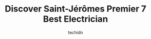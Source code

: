 ---
layout: ampstory
image: https://i0.wp.com/www.auto.or.id/wp-content/uploads/2023/06/venne-fils-entrepreneur-c3a9lectricien-laurentides-0-saint-jc3a9rc3b4me-1686327774.jpeg?resize=640,853
author: techidn
featured: false
description: Saint-Jérôme, Quebec, Canada is a haven for Electrician enthusiasts, boasting an impressive array of 7 top-notch establishments. Whether youre a seasoned connoisseur or simply curious to 
title: Discover Saint-Jérômes Premier 7 Best Electrician
cover:
   title: Discover Saint-Jérômes Premier 7 Best Electrician
   subtitle: AUTO.OR.ID
   background: https://www.auto.or.id/wp-content/uploads/2023/06/venne-fils-entrepreneur-c3a9lectricien-laurentides-0-saint-jc3a9rc3b4me-1686327774.jpeg

pages: 
 - layout: thirds
   top: <h1>#1 GL Électricité Automatisation</h1>
   bottom: "<p>Excellent service from Henri, electrician. Offered good follow-ups and responded to our requests. THANKS</p>"
   background: https://www.auto.or.id/wp-content/uploads/2023/06/venne-fils-entrepreneur-c3a9lectricien-laurentides-1-saint-jc3a9rc3b4me-1686327776.jpeg
   backgroundblur: true
 - layout: thirds
   top: <h1>#2 Entreprises Pa Electrique Inc</h1>
   bottom: "<p>16 Rue John F. Kennedy, Saint-Jérôme, QC J7Y 4B6, Canada</p>"
   background: https://www.auto.or.id/wp-content/uploads/2023/06/venne-fils-entrepreneur-c3a9lectricien-laurentides-2-saint-jc3a9rc3b4me-1686327777.jpeg
   cta:
      link: https://www.auto.or.id/discover-saint-jeromes-premier-7-best-electrician/
      text: Discover Saint-Jérômes Premier 7 Best Electrician
 - layout: thirds
   top: <h1>#3 E G Electric Co</h1>
   bottom: "<p>1050 de lindustrie, Saint-Jérôme, QC J7Y 4B9, Canada</p>"
   background: https://images.unsplash.com/photo-1560361586-8242b1fc06c5?ixlib=rb-4.0.3&ixid=MnwxMjA3fDB8MHxwaG90by1wYWdlfHx8fGVufDB8fHx8&auto=format&fit=crop&w=640&h=853&q=80
   cta:
      link: https://www.auto.or.id/discover-saint-jeromes-premier-7-best-electrician/
      text: Discover Saint-Jérômes Premier 7 Best Electrician
 - layout: thirds
   top: <h1>#4 TBA électrique</h1>
   bottom: "<p>147 Rue de Saint-Faustin, Saint-Jérôme, QC J7Z 2P5, Canada</p>"
   background: https://images.unsplash.com/photo-1596179570006-e6b11fac059b?ixlib=rb-4.0.3&ixid=MnwxMjA3fDB8MHxwaG90by1wYWdlfHx8fGVufDB8fHx8&auto=format&fit=crop&w=640&h=853&q=80
   cta:
      link: https://www.auto.or.id/discover-saint-jeromes-premier-7-best-electrician/
      text: Discover Saint-Jérômes Premier 7 Best Electrician
 - layout: thirds
   top: <h1>#5 Venne & fils - Entrepreneur électricien - Laurentides</h1>
   bottom: "<p>875 Rue de la Souvenance, Prévost, QC J0R 1T0, Canada</p>"
   background: https://images.unsplash.com/photo-1610684003787-d6a8c36b8547?ixlib=rb-4.0.3&ixid=MnwxMjA3fDB8MHxwaG90by1wYWdlfHx8fGVufDB8fHx8&auto=format&fit=crop&w=640&h=853&q=80
   cta:
      link: https://www.auto.or.id/discover-saint-jeromes-premier-7-best-electrician/
      text: Discover Saint-Jérômes Premier 7 Best Electrician
 - layout: thirds
   top: <h1>#6 M Bertrand & Poirier Electriqu</h1>
   bottom: "<p>232A Rue de Ste Paule, Saint-Jérôme, QC J7Z 1A8, Canada</p>"
   background: https://images.unsplash.com/photo-1653047257661-fbf6d8f1129c?ixlib=rb-4.0.3&ixid=MnwxMjA3fDB8MHxwaG90by1wYWdlfHx8fGVufDB8fHx8&auto=format&fit=crop&w=640&h=853&q=80
   cta:
      link: https://www.auto.or.id/discover-saint-jeromes-premier-7-best-electrician/
      text: Discover Saint-Jérômes Premier 7 Best Electrician
 - layout: thirds
   top: <h1>#7 Expertises Électriques Chouinard inc</h1>
   bottom: "<p>1190 Rue de la Grive, Saint-Jérôme, Quebec J5L 0G6, Canada</p>"
   background: https://images.unsplash.com/photo-1639928844164-e530cf328bff?ixlib=rb-4.0.3&ixid=MnwxMjA3fDB8MHxwaG90by1wYWdlfHx8fGVufDB8fHx8&auto=format&fit=crop&w=640&h=853&q=80
   cta:
      link: https://www.auto.or.id/discover-saint-jeromes-premier-7-best-electrician/
      text: Discover Saint-Jérômes Premier 7 Best Electrician
 - layout: thirds
   middle: Continue reading...
   background: https://images.unsplash.com/photo-1488610883421-64eb350d7f12?ixlib=rb-4.0.3&ixid=MnwxMjA3fDB8MHxwaG90by1wYWdlfHx8fGVufDB8fHx8&auto=format&fit=crop&w=640&h=853&q=80
   cta:
      link: https://www.auto.or.id/discover-saint-jeromes-premier-7-best-electrician/
      text: Discover Saint-Jérômes Premier 7 Best Electrician

---